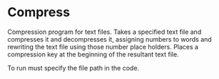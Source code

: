 Compress
========

Compression program for text files. Takes a specified text file and compresses it and decompresses it, assigning numbers to words 
and rewriting the text file using those number place holders. Places a compression key at the beginning of the resultant text file.

To run must specify the file path in the code. 
